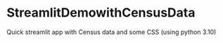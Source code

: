 # StreamlitDemowithCensusData
Quick streamlit app with Census data and some CSS (using python 3.10)
